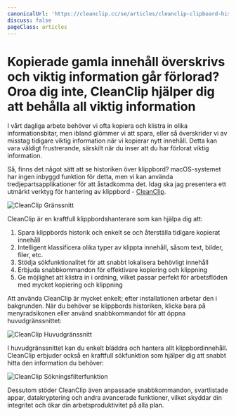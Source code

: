 ```yaml
---
canonicalUrl: 'https://cleanclip.cc/se/articles/cleanclip-clipboard-history-manager'
discuss: false
pageClass: articles
---
```


# Kopierade gamla innehåll överskrivs och viktig information går förlorad? Oroa dig inte, CleanClip hjälper dig att behålla all viktig information

I vårt dagliga arbete behöver vi ofta kopiera och klistra in olika informationsbitar, men ibland glömmer vi att spara, eller så överskrider vi av misstag tidigare viktig information när vi kopierar nytt innehåll. Detta kan vara väldigt frustrerande, särskilt när du inser att du har förlorat viktig information.

Så, finns det något sätt att se historiken över klippbord? macOS-systemet har ingen inbyggd funktion för detta, men vi kan använda tredjepartsapplikationer för att åstadkomma det. Idag ska jag presentera ett utmärkt verktyg för hantering av klippbord - [CleanClip](https://cleanclip.cc).

![CleanClip Gränssnitt](/images/blogs/theme.png)

CleanClip är en kraftfull klippbordshanterare som kan hjälpa dig att:

1. Spara klippbords historik och enkelt se och återställa tidigare kopierat innehåll
2. Intelligent klassificera olika typer av klippta innehåll, såsom text, bilder, filer, etc.
3. Stödja sökfunktionalitet för att snabbt lokalisera behövligt innehåll  
4. Erbjuda snabbkommandon för effektivare kopiering och klippning
5. Ge möjlighet att klistra in i ordning, vilket passar perfekt för arbetsflöden med mycket kopiering och klippning

Att använda CleanClip är mycket enkelt; efter installationen arbetar den i bakgrunden. När du behöver se klippbords historiken, klicka bara på menyradsikonen eller använd snabbkommandot för att öppna huvudgränssnittet:

![CleanClip Huvudgränssnitt](/images/blogs/quickmenu-shortcuts.png)

I huvudgränssnittet kan du enkelt bläddra och hantera allt klippbordinnehåll. CleanClip erbjuder också en kraftfull sökfunktion som hjälper dig att snabbt hitta den information du behöver:

![CleanClip Sökningsfilterfunktion](/images/blogs/add-lists-with-background.png)

Dessutom stöder CleanClip även anpassade snabbkommandon, svartlistade appar, datakryptering och andra avancerade funktioner, vilket skyddar din integritet och ökar din arbetsproduktivitet på alla plan.
